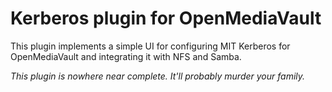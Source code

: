 # Kerberos plugin for OpenMediaVault

This plugin implements a simple UI for configuring MIT Kerberos
for OpenMediaVault and integrating it with NFS and Samba.

*This plugin is nowhere near complete. It'll probably murder your family.*